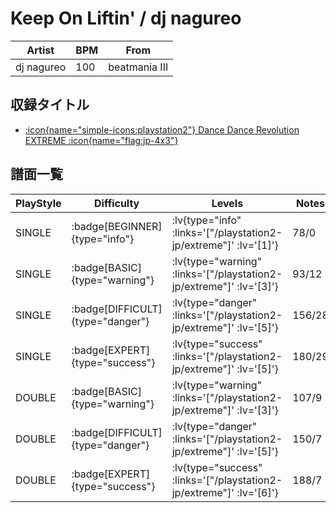 # Keep On Liftin' / dj nagureo

|Artist|BPM|From|
|------|---|----|
|dj nagureo|100|beatmania III|

## 収録タイトル

- [ :icon{name="simple-icons:playstation2"} Dance Dance Revolution EXTREME :icon{name="flag:jp-4x3"} ](/playstation2-jp/extreme)

## 譜面一覧

|PlayStyle|Difficulty|Levels|Notes|Movie|
|---------|----------|------|-----|-----|
|SINGLE| :badge[BEGINNER]{type="info"} | :lv{type="info" :links='["/playstation2-jp/extreme"]' :lv='[1]'} |78/0||
|SINGLE| :badge[BASIC]{type="warning"} | :lv{type="warning" :links='["/playstation2-jp/extreme"]' :lv='[3]'} |93/12||
|SINGLE| :badge[DIFFICULT]{type="danger"} | :lv{type="danger" :links='["/playstation2-jp/extreme"]' :lv='[5]'} |156/28||
|SINGLE| :badge[EXPERT]{type="success"} | :lv{type="success" :links='["/playstation2-jp/extreme"]' :lv='[5]'} |180/29||
|DOUBLE| :badge[BASIC]{type="warning"} | :lv{type="warning" :links='["/playstation2-jp/extreme"]' :lv='[3]'} |107/9||
|DOUBLE| :badge[DIFFICULT]{type="danger"} | :lv{type="danger" :links='["/playstation2-jp/extreme"]' :lv='[5]'} |150/7||
|DOUBLE| :badge[EXPERT]{type="success"} | :lv{type="success" :links='["/playstation2-jp/extreme"]' :lv='[6]'} |188/7||
